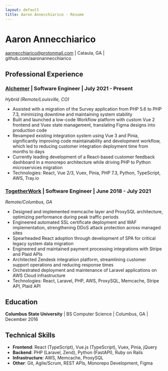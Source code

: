 ```yaml
---
layout: default
title: Aaron Annecchiarico - Resume
---
```


# Aaron Annecchiarico
aannecchiarico@protonmail.com | Cataula, GA | github.com/aaronannecchiarico

## Professional Experience

### [Alchemer](https://www.alchemer.com/) | Software Engineer | July 2021 - Present
*Hybrid (Remote/Louisville, CO)*
* Assisted with a migration of the Survey application from PHP 5.6 to PHP 7.3, minimizing downtime and maintaining system stability
* Built and launched a low-code Workflow platform with custom Vue 2 frontend and Vuex state management, translating Figma designs into production code
* Revamped existing integration system using Vue 3 and Pinia, significantly improving code maintainability and development workflow, which led to reducing customer integration deployment time from months to days
* Currently leading development of a React-based customer feedback dashboard in a monorepo architecture while driving PHP to Python microservices migration
* Technologies: React, Vue 2/3, Vuex, Pinia, PHP 7.3, Python, TypeScript, AWS, Tray.io

### [TogetherWork](https://www.togetherwork.com/) | Software Engineer | June 2018 - July 2021
*Remote/Columbus, GA*
* Designed and implemented memcache layer and ProxySQL architecture, optimizing performance during peak traffic periods
* Engineered automated SSL certificate deployment and WAF implementation, strengthening DDoS attack protection across managed sites
* Spearheaded React adoption through development of SPA for critical legacy system data migration
* Engineered and maintained payment processing integrations with Stripe and Plaid APIs
* Architected Zendesk integration platform, streamlining customer support operations and reducing response times
* Orchestrated deployment and maintenance of Laravel applications on AWS Cloud infrastructure
* Technologies: React, Laravel, PHP, AWS, ProxySQL, Memcache, Stripe API, Plaid API

## Education
**Columbus State University** | BS Computer Science | Columbus, GA | December 2016

## Technical Skills
* **Frontend**: React (TypeScript), Vue.js (TypeScript), Vuex, Pinia, jQuery
* **Backend**: PHP (Laravel, Zend), Python (FastAPI), Ruby on Rails
* **Infrastructure**: AWS, Memcache, ProxySQL
* **Other**: Git, Agile/Scrum, REST APIs, Monorepo Development, Figma
